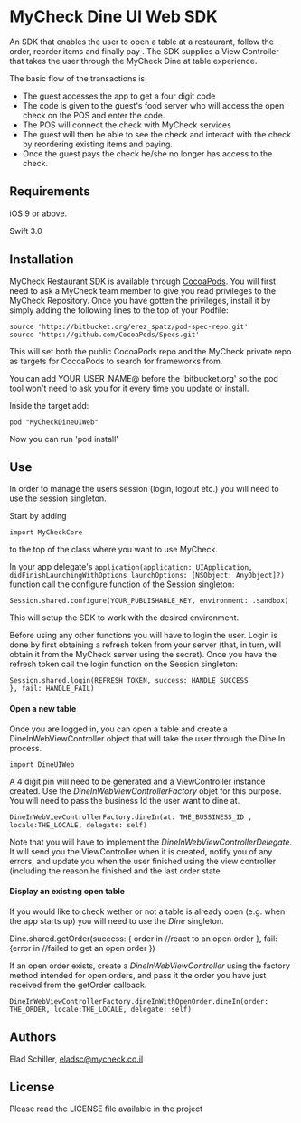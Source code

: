 # MyCheck Dine UI Web SDK

An SDK that enables the user to open a table at a restaurant, follow the order, reorder items and finally pay . The SDK supplies a View Controller that takes the user through the MyCheck Dine at table experience.


The basic flow of the transactions is:
-  The guest accesses the app to get a four digit code
- The code is given to the guest's food server who will access the open check on the POS and enter the code.
- The POS will connect the check with MyCheck services
- The guest will then be able to see the check and interact with the check by reordering existing items and paying.
- Once the guest pays the check he/she no longer has access to the check.


## Requirements

iOS 9 or above.

Swift 3.0

## Installation

MyCheck Restaurant SDK is available through [CocoaPods](http://cocoapods.org). You will first need to ask a MyCheck team member to give you read privileges to the MyCheck Repository. Once you have gotten the privileges, install it by simply adding the following lines to the top of your Podfile:

```
source 'https://bitbucket.org/erez_spatz/pod-spec-repo.git'
source 'https://github.com/CocoaPods/Specs.git'
```
This will set both the public CocoaPods repo and the MyCheck private repo as targets for CocoaPods to search for frameworks from.

You can add YOUR_USER_NAME@ before the 'bitbucket.org' so the pod tool won't need to ask you for it every time you update or install.

Inside the target add:

```
pod "MyCheckDineUIWeb"
```
Now you can run 'pod install'

## Use
In order to manage the users session (login, logout etc.) you will need to use the session singleton.

Start by adding
```
import MyCheckCore
```


to the top of the class where you want to use MyCheck.

In your app delegate's `application(application: UIApplication, didFinishLaunchingWithOptions launchOptions: [NSObject: AnyObject]?)` function call the configure function of the Session singleton:

```
Session.shared.configure(YOUR_PUBLISHABLE_KEY, environment: .sandbox)
```
This will setup the SDK to work with the desired environment.

Before using any other functions you will have to login the user. Login is done by first obtaining a refresh token from your server (that, in turn, will obtain it from the MyCheck server using the secret). Once you have the refresh token call the login function on the Session singleton:


```
Session.shared.login(REFRESH_TOKEN, success: HANDLE_SUCCESS
}, fail: HANDLE_FAIL)

```

#### Open a new table ####

Once you are logged in, you can open a table and create a DineInWebViewController object that will take the user through the Dine In process.
```
import DineUIWeb
```
A 4 digit pin will need to be generated and a ViewController instance created.  Use the *DineInWebViewControllerFactory* objet for this purpose. You will need to pass the business Id the user want to dine at.

```
DineInWebViewControllerFactory.dineIn(at: THE_BUSSINESS_ID , locale:THE_LOCALE, delegate: self)

```

Note that you will have to implement the *DineInWebViewControllerDelegate*. It will send you the ViewController when it is created, notify you of any errors, and update you when the user finished using the view controller (including the reason he finished and the last order state.

#### Display an existing open table ####

If you would like to check wether or not a table is already open (e.g. when the app starts up) you will need to use the *Dine* singleton. 

Dine.shared.getOrder(success: { order in
//react to an open order
}, fail: {error in
//failed to get an open order
})

If an open order exists, create a *DineInWebViewController* using the factory method intended for open orders, and pass it the order you have just received from the getOrder callback.

```
DineInWebViewControllerFactory.dineInWithOpenOrder.dineIn(order: THE_ORDER, locale:THE_LOCALE, delegate: self)

```



## Authors

Elad Schiller, eladsc@mycheck.co.il
## License

Please read the LICENSE file available in the project
